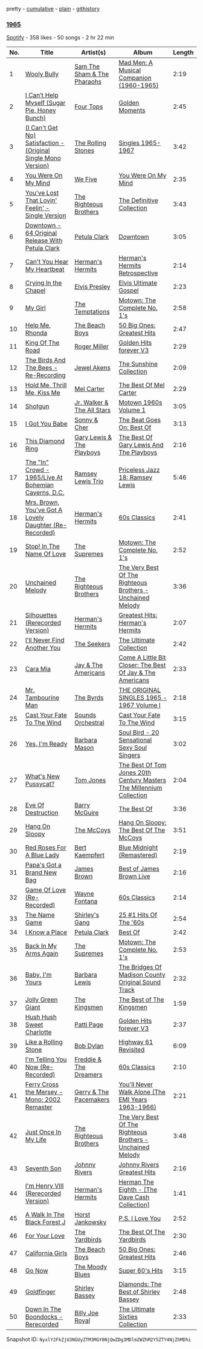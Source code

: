 pretty - [cumulative](/playlists/cumulative/48GGszBLm7kS5D1xJuMnxD.md) - [plain](/playlists/plain/48GGszBLm7kS5D1xJuMnxD) - [githistory](https://github.githistory.xyz/mackorone/spotify-playlist-archive/blob/main/playlists/plain/48GGszBLm7kS5D1xJuMnxD)

### [1965](https://open.spotify.com/playlist/48GGszBLm7kS5D1xJuMnxD)

> 

[Spotify](https://open.spotify.com/user/spotify) - 358 likes - 50 songs - 2 hr 22 min

| No. | Title | Artist(s) | Album | Length |
|---|---|---|---|---|
| 1 | [Wooly Bully](https://open.spotify.com/track/3uh7qazPPBqagKUoZqNBny) | [Sam The Sham & The Pharaohs](https://open.spotify.com/artist/05sRO4JdAtJGyZQOTb6kSL) | [Mad Men: A Musical Companion \(1960\-1965\)](https://open.spotify.com/album/0bsu7M7VJN8AheepyXeGza) | 2:19 |
| 2 | [I Can’t Help Myself \(Sugar Pie, Honey Bunch\)](https://open.spotify.com/track/2EiyrT9qY8aSzOZXffkxWK) | [Four Tops](https://open.spotify.com/artist/7fIvjotigTGWqjIz6EP1i4) | [Golden Moments](https://open.spotify.com/album/4XIbmP53zK67wpaADb3ErR) | 2:45 |
| 3 | [\(I Can't Get No\) Satisfaction \- \(Original Single Mono Version\)](https://open.spotify.com/track/1b6AW6uDrtrUN0Y6GJR45j) | [The Rolling Stones](https://open.spotify.com/artist/22bE4uQ6baNwSHPVcDxLCe) | [Singles 1965\-1967](https://open.spotify.com/album/1IeXdR2ptc5Jhxmko89CgE) | 3:42 |
| 4 | [You Were On My Mind](https://open.spotify.com/track/36ckFm0oicmvX8bWEErIHd) | [We Five](https://open.spotify.com/artist/1XICntAIOLc3OPozkykv39) | [You Were On My Mind](https://open.spotify.com/album/6DODxzDGUinwQpWem6HvBc) | 2:35 |
| 5 | [You've Lost That Lovin' Feelin' \- Single Version](https://open.spotify.com/track/7ifDMAJEJslLnJwnndYjVn) | [The Righteous Brothers](https://open.spotify.com/artist/4b0WsB47XCa9F83BmwQ7WX) | [The Definitive Collection](https://open.spotify.com/album/7mt9FC2uX1OvIkRdhMddxT) | 3:43 |
| 6 | [Downtown \- 64 Original Release With Petula Clark](https://open.spotify.com/track/5ixPfNV1Sx1HCuxdmBnbmE) | [Petula Clark](https://open.spotify.com/artist/6nKqt1nbSBEq3iUXD1Xgz8) | [Downtown](https://open.spotify.com/album/0R9IY9LOH0uP2ibtPjfut5) | 3:05 |
| 7 | [Can't You Hear My Heartbeat](https://open.spotify.com/track/2tUP1fuo8EdOVz3Bw9r7yu) | [Herman's Hermits](https://open.spotify.com/artist/48YxSlb23RAaCd4RyHcV9V) | [Herman's Hermits Retrospective](https://open.spotify.com/album/6TbZXMXvUGFqx3opETEAuW) | 2:14 |
| 8 | [Crying In the Chapel](https://open.spotify.com/track/0DIvlGtdeLS51h7gnud6Zw) | [Elvis Presley](https://open.spotify.com/artist/43ZHCT0cAZBISjO8DG9PnE) | [Elvis Ultimate Gospel](https://open.spotify.com/album/6IsYeEEmFve5FbJ4um36S0) | 2:23 |
| 9 | [My Girl](https://open.spotify.com/track/2wz9T22pzkpKNuaWLBnY28) | [The Temptations](https://open.spotify.com/artist/3RwQ26hR2tJtA8F9p2n7jG) | [Motown: The Complete No\. 1's](https://open.spotify.com/album/0iv3gV69jA1YY2H0UTy9yF) | 2:58 |
| 10 | [Help Me, Rhonda](https://open.spotify.com/track/4qvdAp6MMl59RjaTOti9QD) | [The Beach Boys](https://open.spotify.com/artist/3oDbviiivRWhXwIE8hxkVV) | [50 Big Ones: Greatest Hits](https://open.spotify.com/album/6cSZPNsr3tMEHo5QrMjk1F) | 2:47 |
| 11 | [King Of The Road](https://open.spotify.com/track/6RyWP3PCAXosigGRL3VbfW) | [Roger Miller](https://open.spotify.com/artist/1RP2UpEaRzkF0Id3JigqD8) | [Golden Hits forever V3](https://open.spotify.com/album/6RZNCKJPxOZlkOwQ0pyFib) | 2:29 |
| 12 | [The Birds And The Bees \- Re\-Recording](https://open.spotify.com/track/6T9ew09IfXx4fddKyvebCz) | [Jewel Akens](https://open.spotify.com/artist/1gVvCzqQy5epTJcFNwWJ37) | [The Sunshine Collection](https://open.spotify.com/album/0zhhkrvqmuHlScxUuUANth) | 2:09 |
| 13 | [Hold Me, Thrill Me, Kiss Me](https://open.spotify.com/track/5XPwkZ7vNxeidpNLAkwtFp) | [Mel Carter](https://open.spotify.com/artist/3CgsVtt7tP8iduzkTCfel9) | [The Best Of Mel Carter](https://open.spotify.com/album/2Bw48A6OMSip5lbQW5CaUg) | 2:29 |
| 14 | [Shotgun](https://open.spotify.com/track/1q0iS9gvoQ1riUlBNyZ5fu) | [Jr\. Walker & The All Stars](https://open.spotify.com/artist/1rHh0AI30JhKrbzKIFjFNd) | [Motown 1960s Volume 1](https://open.spotify.com/album/36ec30jOBxkovia1vkWyOz) | 3:05 |
| 15 | [I Got You Babe](https://open.spotify.com/track/2SWBfqj1FrS8t8z56G55rP) | [Sonny & Cher](https://open.spotify.com/artist/71lGEtP9qYXDsSXjfexTqO) | [The Beat Goes On: Best Of](https://open.spotify.com/album/5QzkzMcvCJSk30pQS2mqia) | 3:13 |
| 16 | [This Diamond Ring](https://open.spotify.com/track/7n9i7x2fXDmgCsGExP5CrW) | [Gary Lewis & The Playboys](https://open.spotify.com/artist/0XTxadWXVyfB8eTIYOjMYj) | [The Best Of Gary Lewis And The Playboys](https://open.spotify.com/album/5d5JSnI9P9ADeXR4qcx7xl) | 2:16 |
| 17 | [The "In" Crowd \- 1965/Live At Bohemian Caverns, D.C.](https://open.spotify.com/track/06EaZyYu5K6g3ZAZrjfuSj) | [Ramsey Lewis Trio](https://open.spotify.com/artist/4jZOiPysIzYxbDcDEOZmhu) | [Priceless Jazz 18: Ramsey Lewis](https://open.spotify.com/album/3YrCCdjY583LMVgJuDwFKt) | 5:46 |
| 18 | [Mrs\. Brown, You've Got A Lovely Daughter \(Re\-Recorded\)](https://open.spotify.com/track/0dtRBR7i4X2AdJ2pkXtmcU) | [Herman's Hermits](https://open.spotify.com/artist/48YxSlb23RAaCd4RyHcV9V) | [60s Classics](https://open.spotify.com/album/3w6MFLPPc56ilMeY4zwoim) | 2:41 |
| 19 | [Stop! In The Name Of Love](https://open.spotify.com/track/1xkLLbpo3y4KNy64EFVB9C) | [The Supremes](https://open.spotify.com/artist/57bUPid8xztkieZfS7OlEV) | [Motown: The Complete No\. 1's](https://open.spotify.com/album/0iv3gV69jA1YY2H0UTy9yF) | 2:52 |
| 20 | [Unchained Melody](https://open.spotify.com/track/1jFhnVoJkcB4lf9tT0rSZS) | [The Righteous Brothers](https://open.spotify.com/artist/4b0WsB47XCa9F83BmwQ7WX) | [The Very Best Of The Righteous Brothers \- Unchained Melody](https://open.spotify.com/album/5CFmNamq1ceXn8RFJ9i7p6) | 3:36 |
| 21 | [Silhouettes \(Rerecorded Version\)](https://open.spotify.com/track/4OJuIZcb6b36PC7XwvlOMH) | [Herman's Hermits](https://open.spotify.com/artist/48YxSlb23RAaCd4RyHcV9V) | [Greatest Hits: Herman's Hermits](https://open.spotify.com/album/4r8xUbQzqrbzl5RpXCIykz) | 2:07 |
| 22 | [I'll Never Find Another You](https://open.spotify.com/track/6Ln9F9lZNMgV5Ht87z9Bd0) | [The Seekers](https://open.spotify.com/artist/7dedWAqd0IKTdCiqiadUrV) | [The Ultimate Collection](https://open.spotify.com/album/2bhcZbOcrAFH69kD3TLFB0) | 2:42 |
| 23 | [Cara Mia](https://open.spotify.com/track/0Arrnl9EB7LtzPISpNBQQf) | [Jay & The Americans](https://open.spotify.com/artist/0DAqhikcMKLo2lPADVz2fs) | [Come A Little Bit Closer: The Best Of Jay & The Americans](https://open.spotify.com/album/0LMJo3p9QqRjaap3qvlTY6) | 2:33 |
| 24 | [Mr\. Tambourine Man](https://open.spotify.com/track/691UfzALYfLjSwfenfOg4N) | [The Byrds](https://open.spotify.com/artist/1PCZpxHJz7WAMF8EEq8bfc) | [THE ORIGINAL SINGLES 1965 \- 1967 Volume I](https://open.spotify.com/album/6Arjb9tfB8fXb4owcWyepy) | 2:18 |
| 25 | [Cast Your Fate To The Wind](https://open.spotify.com/track/3TpkIl4MRTNvuBmtnjOE0Y) | [Sounds Orchestral](https://open.spotify.com/artist/0uPfErG0KkEmtYg4y3O7LC) | [Cast Your Fate To The Wind](https://open.spotify.com/album/2oWpD7nRCaHY00MOYJAC7I) | 3:15 |
| 26 | [Yes, I'm Ready](https://open.spotify.com/track/5AlVKEK9sr5an4MCkGlI1N) | [Barbara Mason](https://open.spotify.com/artist/5PmZd7YOaUgQwhOja44fmZ) | [Soul Bird \- 20 Sensational Sexy Soul Singers](https://open.spotify.com/album/6nYpLGn54O9FbbgxuVQ18z) | 3:02 |
| 27 | [What's New Pussycat?](https://open.spotify.com/track/4dx3Lqdq4WvUWx23d04tOl) | [Tom Jones](https://open.spotify.com/artist/1T0wRBO0CK0vK8ouUMqEl5) | [The Best Of Tom Jones 20th Century Masters The Millennium Collection](https://open.spotify.com/album/6TiIQSWfDgwQTg1aycqAsP) | 2:04 |
| 28 | [Eve Of Destruction](https://open.spotify.com/track/1x95pWB3KeK3evKa1VrW6e) | [Barry McGuire](https://open.spotify.com/artist/6xdkfNRMtBzeu7t4wyum2X) | [The Best Of](https://open.spotify.com/album/6smmFpDUzGZnlRCckORkXW) | 3:36 |
| 29 | [Hang On Sloopy](https://open.spotify.com/track/0i7O5MtSTXvR4BEY7stpjF) | [The McCoys](https://open.spotify.com/artist/6etIM3JbzGPxTdfNWWfsVH) | [Hang On Sloopy: The Best Of The McCoys](https://open.spotify.com/album/17dRh7ma3OpZSdmWc5LT1H) | 3:51 |
| 30 | [Red Roses For A Blue Lady](https://open.spotify.com/track/4KPeJKhJjmVVlcopLCdLPZ) | [Bert Kaempfert](https://open.spotify.com/artist/2s6JabvZdqVQhfOsaxCSFX) | [Blue Midnight \(Remastered\)](https://open.spotify.com/album/0FDBwsJabvhlLg2D3HD8dc) | 2:19 |
| 31 | [Papa's Got a Brand New Bag](https://open.spotify.com/track/6sLpC7Pf1pLk9IFkheLUCu) | [James Brown](https://open.spotify.com/artist/7GaxyUddsPok8BuhxN6OUW) | [Best of James Brown Live](https://open.spotify.com/album/7mWk7H5z2FXWPfm1VDzNnh) | 2:16 |
| 32 | [Game Of Love \(Re\-Recorded\)](https://open.spotify.com/track/15U4wOQIl2EIt9nJb23Zpf) | [Wayne Fontana](https://open.spotify.com/artist/3LUkBWNeAcbLju5dL8poH3) | [60s Classics](https://open.spotify.com/album/3w6MFLPPc56ilMeY4zwoim) | 2:14 |
| 33 | [The Name Game](https://open.spotify.com/track/7eoFvOeIe8nneBSt1j0zen) | [Shirley's Gang](https://open.spotify.com/artist/5qEZexfRHT2iPCpYxuLIFQ) | [25 \#1 Hits Of The '60s](https://open.spotify.com/album/6H6hvgbkYFbNg990FOcT1P) | 2:54 |
| 34 | [I Know a Place](https://open.spotify.com/track/7dQP6ESUYUMYUAnGkdyjXi) | [Petula Clark](https://open.spotify.com/artist/6nKqt1nbSBEq3iUXD1Xgz8) | [Best Of](https://open.spotify.com/album/6hBP1ZDOKNjjaPODomhGmN) | 2:42 |
| 35 | [Back In My Arms Again](https://open.spotify.com/track/5QU93rrOcI1wq3lSveWktO) | [The Supremes](https://open.spotify.com/artist/57bUPid8xztkieZfS7OlEV) | [Motown: The Complete No\. 1's](https://open.spotify.com/album/0iv3gV69jA1YY2H0UTy9yF) | 2:53 |
| 36 | [Baby, I'm Yours](https://open.spotify.com/track/5GInJChhrHyXmwb4tQFJJG) | [Barbara Lewis](https://open.spotify.com/artist/2UocIcNiHj5n4tj1CnBzRq) | [The Bridges Of Madison County Original Sound Track](https://open.spotify.com/album/1RHPDIiqVdvY2zIyWJF9IH) | 2:32 |
| 37 | [Jolly Green Giant](https://open.spotify.com/track/0WhJxcxyQOIK9iaH9GmpKv) | [The Kingsmen](https://open.spotify.com/artist/2iIn8H3l2NNBNHFpYKWbfo) | [The Best of The Kingsmen](https://open.spotify.com/album/2SMBIc9VqCmLvWAd9srlSx) | 1:59 |
| 38 | [Hush Hush Sweet Charlotte](https://open.spotify.com/track/7h8MY2vkKuQYhMVi4j29vR) | [Patti Page](https://open.spotify.com/artist/4nZN9kln8toEzOifhWG2uF) | [Golden Hits forever V3](https://open.spotify.com/album/6RZNCKJPxOZlkOwQ0pyFib) | 2:37 |
| 39 | [Like a Rolling Stone](https://open.spotify.com/track/3AhXZa8sUQht0UEdBJgpGc) | [Bob Dylan](https://open.spotify.com/artist/74ASZWbe4lXaubB36ztrGX) | [Highway 61 Revisited](https://open.spotify.com/album/6YabPKtZAjxwyWbuO9p4ZD) | 6:09 |
| 40 | [I'm Telling You Now \(Re\-Recorded\)](https://open.spotify.com/track/7pzWfHciuXNihsnUZzcEix) | [Freddie & The Dreamers](https://open.spotify.com/artist/1wCc2Wgga1H8C7u57pcqYk) | [60s Classics](https://open.spotify.com/album/3w6MFLPPc56ilMeY4zwoim) | 2:10 |
| 41 | [Ferry Cross the Mersey \- Mono; 2002 Remaster](https://open.spotify.com/track/4aSw1QJIMwYSoDEgzgdCJL) | [Gerry & The Pacemakers](https://open.spotify.com/artist/3UmBeGyNwr4iDWi1vTxWi8) | [You'll Never Walk Alone \(The EMI Years 1963\-1966\)](https://open.spotify.com/album/2xjQOixp5YLkhVDcAh8MY0) | 2:21 |
| 42 | [Just Once In My Life](https://open.spotify.com/track/0qdTcFmL5mtPgdYqPPJubE) | [The Righteous Brothers](https://open.spotify.com/artist/4b0WsB47XCa9F83BmwQ7WX) | [The Very Best Of The Righteous Brothers \- Unchained Melody](https://open.spotify.com/album/5CFmNamq1ceXn8RFJ9i7p6) | 3:48 |
| 43 | [Seventh Son](https://open.spotify.com/track/4ZfFmheqQARR8PATNhixDN) | [Johnny Rivers](https://open.spotify.com/artist/3TiISqKS6ESlMQ4WFfZJw2) | [Johnny Rivers Greatest Hits](https://open.spotify.com/album/6FR164kxGAKlxxt7JceLZU) | 2:16 |
| 44 | [I'm Henry VIII \(Rerecorded Version\)](https://open.spotify.com/track/67SrsOFyrUEXibPjz2lP7n) | [Herman's Hermits](https://open.spotify.com/artist/48YxSlb23RAaCd4RyHcV9V) | [Herman The Eighth \- \[The Dave Cash Collection\]](https://open.spotify.com/album/3fh9IYW0elvv36fZsH53rf) | 1:41 |
| 45 | [A Walk In The Black Forest J](https://open.spotify.com/track/4rAxYVfwQx1Sk77Psc2LRu) | [Horst Jankowsky](https://open.spotify.com/artist/7AEQz8yPD7qxiRLZ8DohoD) | [P.S\. I Love You](https://open.spotify.com/album/7qBzCPrySYyZKOcJHmuBUG) | 2:52 |
| 46 | [For Your Love](https://open.spotify.com/track/119oZdU7SdgcBAx4mTwkOM) | [The Yardbirds](https://open.spotify.com/artist/2lxX1ivRYp26soIavdG9bX) | [The Best Of The Yardbirds](https://open.spotify.com/album/2gdqpUQMw5Tn2AUnusL2bK) | 2:30 |
| 47 | [California Girls](https://open.spotify.com/track/0mwr3py9MZIOdvOrI31h6r) | [The Beach Boys](https://open.spotify.com/artist/3oDbviiivRWhXwIE8hxkVV) | [50 Big Ones: Greatest Hits](https://open.spotify.com/album/6cSZPNsr3tMEHo5QrMjk1F) | 2:46 |
| 48 | [Go Now](https://open.spotify.com/track/3tBoyeqrFkJfBIeQtdayvG) | [The Moody Blues](https://open.spotify.com/artist/5BcZ22XONcRoLhTbZRuME1) | [Super 60's Hits](https://open.spotify.com/album/0qHTVl9zL3ZbDmeUDtswu2) | 3:15 |
| 49 | [Goldfinger](https://open.spotify.com/track/7r0EUONfPUZ8SD1vu4ro27) | [Shirley Bassey](https://open.spotify.com/artist/090VebphoycdEyH165iMqc) | [Diamonds: The Best of Shirley Bassey](https://open.spotify.com/album/47CseYTjSFPkxo9SDFQoot) | 2:48 |
| 50 | [Down In The Boondocks \- Rerecorded](https://open.spotify.com/track/0bhZLkQ1KcwLrC63EFBnVl) | [Billy Joe Royal](https://open.spotify.com/artist/4WFTfNjxQYskBioYk39r9n) | [The Ultimate Sixties Collection](https://open.spotify.com/album/2CqYJbZzK4gOM33MtBoI6D) | 2:33 |

Snapshot ID: `NyxlY2FkZjU3NGUyZTM3MGY0NjQwZDg3MDlmZWZhM2Y5ZTY4NjZhMDhi`
